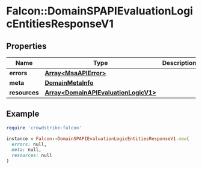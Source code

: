 # Falcon::DomainSPAPIEvaluationLogicEntitiesResponseV1

## Properties

| Name | Type | Description | Notes |
| ---- | ---- | ----------- | ----- |
| **errors** | [**Array&lt;MsaAPIError&gt;**](MsaAPIError.md) |  | [optional] |
| **meta** | [**DomainMetaInfo**](DomainMetaInfo.md) |  |  |
| **resources** | [**Array&lt;DomainAPIEvaluationLogicV1&gt;**](DomainAPIEvaluationLogicV1.md) |  |  |

## Example

```ruby
require 'crowdstrike-falcon'

instance = Falcon::DomainSPAPIEvaluationLogicEntitiesResponseV1.new(
  errors: null,
  meta: null,
  resources: null
)
```

